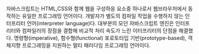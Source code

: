 자바스크립트는 HTML,CSS와 함께 웹을 구성하응 요소중 하나로서 웹브라우저에서 동작하는 유일한 프로그래밍 언어이다.
개발자가 별도의 컴파일 작업을 수행하지 않는 인터프리터 언어(interpreter language)다.
대부분의 모던 자바스크립트 엔진은 인터프리터와 컴파일러의 장점을 결합해 비교적 처리 속도가 느린 이터프리터의 단점을 해결했다.
명령형(imperative), 함수형(functional) 포로토타입 기반(prototype-based), 객체지향 프로그래밍을 지원하는 멀티 패러다임 프로그래밍 언어이다.
